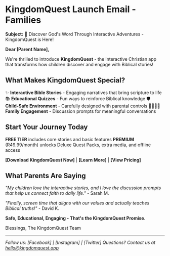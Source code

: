 # KingdomQuest Launch Email - Families

**Subject:** 🌟 Discover God's Word Through Interactive Adventures - KingdomQuest is Here!

**Dear [Parent Name],**

We're thrilled to introduce **KingdomQuest** - the interactive Christian app that transforms how children discover and engage with Biblical stories!

## What Makes KingdomQuest Special?

✨ **Interactive Bible Stories** - Engaging narratives that bring scripture to life
📚 **Educational Quizzes** - Fun ways to reinforce Biblical knowledge
🛡️ **Child-Safe Environment** - Carefully designed with parental controls
👨‍👩‍👧‍👦 **Family Engagement** - Discussion prompts for meaningful conversations

## Start Your Journey Today

**FREE TIER** includes core stories and basic features
**PREMIUM** (R49.99/month) unlocks Deluxe Quest Packs, extra media, and offline access

**[Download KingdomQuest Now]** | **[Learn More]** | **[View Pricing]**

## What Parents Are Saying

*"My children love the interactive stories, and I love the discussion prompts that help us connect faith to daily life."* - Sarah M.

*"Finally, screen time that aligns with our values and actually teaches Biblical truths!"* - David K.

**Safe, Educational, Engaging - That's the KingdomQuest Promise.**

Blessings,
The KingdomQuest Team

---
*Follow us: [Facebook] | [Instagram] | [Twitter]*
*Questions? Contact us at hello@kingdomquest.app*